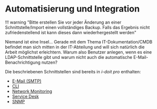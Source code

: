 # Automatisierung und Integration

!!! warning "Bitte erstellen Sie vor jeder Änderung an einer Schnittstelle/Import einen vollständiges Backup. Falls das Ergebnis nicht zufriedenstellend ist kann dieses dann wiederhergestellt werden"

Niemand ist eine Insel... Gerade mit dem Thema IT-Dokumentation/CMDB befindet man sich mitten in der IT-Abteilung und will sich natürlich die Arbeit möglichst erleichtern. Warum also Benutzer anlegen, wenn es eine LDAP-Schnittstelle gibt und warum nicht auch die automatische E-Mail-Benachrichtigung nutzen?

Die beschriebenen Schnittstellen sind bereits in _i-doit pro_ enthalten:

-   [E-Mail (SMTP)](../automatisierung-und-integration/e-mail.md)
-   [CLI](../automatisierung-und-integration/cli/index.md)
-   [Network Monitoring](../automatisierung-und-integration/network-monitoring/index.md)
-   [Service Desk](../automatisierung-und-integration/service-desk/index.md)
-   [SNMP](../automatisierung-und-integration/snmp.md)
